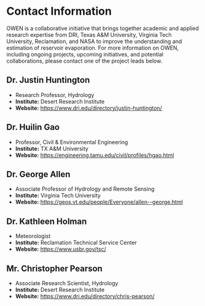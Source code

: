 Contact Information
====================

OWEN is a collaborative initiative that brings together academic and applied research expertise from DRI,
Texas A&M University, Virginia Tech University, Reclamation, and NASA to improve the understanding and estimation
of reservoir evaporation. For more information on OWEN, including ongoing projects, upcoming initiatives, and
potential collaborations, please contact one of the project leads below.


## Dr. Justin Huntington
* Research Professor, Hydrology
*   **Institute:** Desert Research Institute
*   **Website:** https://www.dri.edu/directory/justin-huntington/

## Dr. Huilin Gao
* Professor, Civil & Environmental Engineering
*   **Institute:** TX A&M University
*   **Website:** https://engineering.tamu.edu/civil/profiles/hgao.html

## Dr. George Allen
* Associate Professor of Hydrology and Remote Sensing
*   **Institute:** Virginia Tech University
*   **Website:** https://geos.vt.edu/people/Everyone/allen--george.html

## Dr. Kathleen Holman
* Meteorologist
*   **Institute:** Reclamation Technical Service Center
*   **Website:** https://www.usbr.gov/tsc/

## Mr. Christopher Pearson
* Associate Research Scientist, Hydrology
*   **Institute:** Desert Research Institute
*   **Website:** https://www.dri.edu/directory/chris-pearson/
